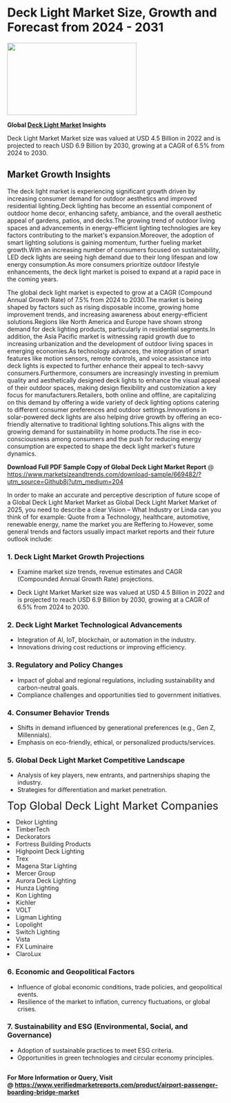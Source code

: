 <H1>Deck Light Market Size, Growth and Forecast from 2024 - 2031</H1><img class="aligncenter size-medium wp-image-584254" src="https://thirdeyenews.in/wp-content/uploads/2024/09/Global-Market-Research-300x168.jpeg" alt="" width="300" height="168" /><p><strong>Global&nbsp;<a href="https://www.marketsizeandtrends.com/download-sample/669482/?utm_source=Github8j?utm_medium=204">Deck Light Market</a> Insights</strong></p><p>Deck Light Market Market size was valued at USD 4.5 Billion in 2022 and is projected to reach USD 6.9 Billion by 2030, growing at a CAGR of 6.5% from 2024 to 2030.</p><p><!DOCTYPE html> <html lang="en"> <head> <meta charset="UTF-8"> <meta name="viewport" content="width=device-width, initial-scale=1.0"> <title>Deck Light Market Growth Insights</title> </head> <body> <h2>Market Growth Insights</h2> <p>The deck light market is experiencing significant growth driven by increasing consumer demand for outdoor aesthetics and improved residential lighting.Deck lighting has become an essential component of outdoor home decor, enhancing safety, ambiance, and the overall aesthetic appeal of gardens, patios, and decks.The growing trend of outdoor living spaces and advancements in energy-efficient lighting technologies are key factors contributing to the market's expansion.Moreover, the adoption of smart lighting solutions is gaining momentum, further fueling market growth.With an increasing number of consumers focused on sustainability, LED deck lights are seeing high demand due to their long lifespan and low energy consumption.As more consumers prioritize outdoor lifestyle enhancements, the deck light market is poised to expand at a rapid pace in the coming years.</p> <p>The global deck light market is expected to grow at a CAGR (Compound Annual Growth Rate) of 7.5% from 2024 to 2030.The market is being shaped by factors such as rising disposable income, growing home improvement trends, and increasing awareness about energy-efficient solutions.Regions like North America and Europe have shown strong demand for deck lighting products, particularly in residential segments.In addition, the Asia Pacific market is witnessing rapid growth due to increasing urbanization and the development of outdoor living spaces in emerging economies.As technology advances, the integration of smart features like motion sensors, remote controls, and voice assistance into deck lights is expected to further enhance their appeal to tech-savvy consumers.Furthermore, consumers are increasingly investing in premium quality and aesthetically designed deck lights to enhance the visual appeal of their outdoor spaces, making design flexibility and customization a key focus for manufacturers.Retailers, both online and offline, are capitalizing on this demand by offering a wide variety of deck lighting options catering to different consumer preferences and outdoor settings.Innovations in solar-powered deck lights are also helping drive growth by offering an eco-friendly alternative to traditional lighting solutions.This aligns with the growing demand for sustainability in home products.The rise in eco-consciousness among consumers and the push for reducing energy consumption are expected to shape the deck light market's future dynamics.<p><span class=""><strong>Download Full PDF Sample Copy of Global Deck Light Market Report</strong> @ <a href="https://www.marketsizeandtrends.com/download-sample/669482/?utm_source=Github8j?utm_medium=204" target="_blank">https://www.marketsizeandtrends.com/download-sample/669482/?utm_source=Github8j?utm_medium=204</a></span></p><p>In order to make an accurate and perceptive description of future scope of a Global&nbsp;Deck Light Market Market as Global&nbsp;Deck Light Market Market of 2025, you need to describe a clear Vision &ndash; What Industry or Linda can you think of for example: Quote from a Technology, healthcare, automotive, renewable energy, name the market you are Reffering to.However, some general trends and factors usually impact market reports and their future outlook include:</p><h3>1.&nbsp;<strong>Deck Light Market Growth Projections</strong></h3><ul><li>Examine market size trends, revenue estimates and CAGR (Compounded Annual Growth Rate) projections.</li><li><p>Deck Light Market Market size was valued at USD 4.5 Billion in 2022 and is projected to reach USD 6.9 Billion by 2030, growing at a CAGR of 6.5% from 2024 to 2030.</p></li></ul><h3>2.&nbsp;<strong>Deck Light Market Technological Advancements</strong></h3><ul><li>Integration of AI, IoT, blockchain, or automation in the industry.</li><li>Innovations driving cost reductions or improving efficiency.</li></ul><h3>3.&nbsp;<strong>Regulatory and Policy Changes</strong></h3><ul><li>Impact of global and regional regulations, including sustainability and carbon-neutral goals.</li><li>Compliance challenges and opportunities tied to government initiatives.</li></ul><h3>4.&nbsp;<strong>Consumer Behavior Trends</strong></h3><ul><li>Shifts in demand influenced by generational preferences (e.g., Gen Z, Millennials).</li><li>Emphasis on eco-friendly, ethical, or personalized products/services.</li></ul><h3>5.&nbsp;<strong>Global Deck Light Market Competitive Landscape</strong></h3><ul><li>Analysis of key players, new entrants, and partnerships shaping the industry.</li><li>Strategies for differentiation and market penetration.</li></ul><p data-pm-slice="1 1 []"><span style="color: inherit; font-family: inherit; font-size: 25px;">Top Global Deck Light Market Companies</span></p><div class="" data-test-id=""><p><li>Dekor Lighting</li><li> TimberTech</li><li> Deckorators</li><li> Fortress Building Products</li><li> Highpoint Deck Lighting</li><li> Trex</li><li> Magena Star Lighting</li><li> Mercer Group</li><li> Aurora Deck Lighting</li><li> Hunza Lighting</li><li> Kon Lighting</li><li> Kichler</li><li> VOLT</li><li> Ligman Lighting</li><li> Lopolight</li><li> Switch Lighting</li><li> Vista</li><li> FX Luminaire</li><li> ClaroLux</li></p></div><h3>6.&nbsp;<strong>Economic and Geopolitical Factors</strong></h3><ul><li>Influence of global economic conditions, trade policies, and geopolitical events.</li><li>Resilience of the market to inflation, currency fluctuations, or global crises.</li></ul><h3>7.&nbsp;<strong>Sustainability and ESG (Environmental, Social, and Governance)</strong></h3><ul><li>Adoption of sustainable practices to meet ESG criteria.</li><li>Opportunities in green technologies and circular economy principles.</li></ul><h2><strong style="font-size: 14px;">For More Information or Query, Visit @&nbsp;</strong><a style="background-color: #ffffff; font-size: 14px;" href="https://www.marketsizeandtrends.com/report/deck-light-market/" target="_blank">https://www.verifiedmarketreports.com/product/airport-passenger-boarding-bridge-market</a></h2>